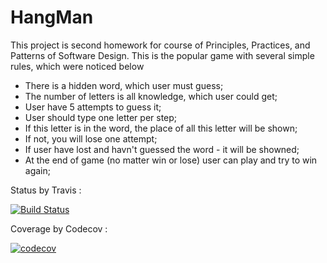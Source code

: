 # HangMan
This project is second homework for course of Principles, Practices, and Patterns of Software Design.
This is the popular game with several simple rules, which were noticed below
* There is a hidden word, which user must guess;
* The number of letters is all knowledge, which user could get; 
* User have 5 attempts to guess it;
* User should type one letter per step;
* If this letter is in the word, the place of all this letter will be shown;
* If not, you will lose one attempt;
* If user have lost and havn't guessed the word - it will be showned;
* At the end of game (no matter win or lose) user can play and try to win again;

Status by Travis :

[![Build Status](https://travis-ci.org/NPodlozhniy/HangMan.svg?branch=master)](https://travis-ci.org/NPodlozhniy/HangMan)

Coverage by Codecov :

[![codecov](https://codecov.io/gh/NPodlozhniy/HangMan/branch/master/graph/badge.svg)](https://codecov.io/gh/NPodlozhniy/HangMan)
